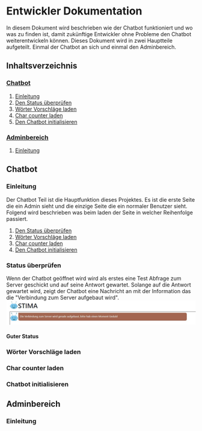 # Entwickler Dokumentation
In diesem Dokument wird beschrieben wie der Chatbot funktioniert und wo was zu finden ist, damit zukünftige Entwickler ohne Probleme den Chatbot weiterentwickeln können.
Dieses Dokument wird in zwei Hauptteile aufgeteilt. Einmal der Chatbot an sich und einmal den Adminbereich.

## Inhaltsverzeichnis
### [Chatbot](#chatbot-section-start)<a name="tableofcontent-chatbot"></a>
 1. [Einleitung](#chatbot-introduction)
 2. [Den Status überprüfen](#check-state)
 3. [Wörter Vorschläge laden](#load-tag-suggestions)
 4. [Char counter laden](#load-char-counter)
 5. [Den Chatbot initialisieren](#init-chatbot)

### [Adminbereich](#admintool-section-start)<a name="tableofcontent-admintool"></a>
1. [Einleitung](#admintool-introduction)

## Chatbot <a name="chatbot-section-start"></a>
### Einleitung <a name="chatbot-introduction"></a>
Der Chatbot Teil ist die Hauptfunktion dieses Projektes. Es ist die erste Seite die ein Admin sieht und die einzige Seite die ein normaler Benutzer sieht.
Folgend wird beschrieben was beim laden der Seite in welcher Reihenfolge passiert.
1. [Den Status überprüfen](#check-state)
2. [Wörter Vorschläge laden](#load-tag-suggestions)
3. [Char counter laden](#load-char-counter)
4. [Den Chatbot initialisieren](#init-chatbot)

### Status überprüfen <a name="check-state"></a>
Wenn der Chatbot geöffnet wird wird als erstes eine Test Abfrage zum Server geschickt und auf seine Antwort gewartet. Solange auf die Antwort gewartet wird, zeigt der Chatbot eine Nachricht an mit der Information das die "Verbindung zum Server aufgebaut wird".
![Checking state of server](https://raw.githubusercontent.com/UBS-POf-Chatbot/Docs/main/images/checkStatus.jpg)
#### Guter Status


### Wörter Vorschläge laden<a name="load-tag-suggestions"></a>
### Char counter laden<a name="load-char-counter"></a>
### Chatbot initialisieren<a name="init-chatbot"></a>

## Adminbereich <a name="admintool-section-start"></a>
### Einleitung <a name="admintool-introduction"></a>
<!--stackedit_data:
eyJoaXN0b3J5IjpbMTc2MDU5NjU2MiwtMjE5ODM5NzczLC0xOD
EyNTEzOTM1LDY5MTE4NjM5Niw2NTY5ODE4NjcsLTc4MzQ1Njk4
NiwxNjgxMjU4MDE2LC00OTIwODQ2OTgsNTMwNjI5Mjc0LC0yMD
g4NzQ2NjEyXX0=
-->